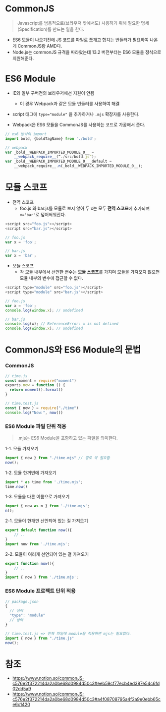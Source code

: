 # CommonJS

> Javascript를 범용적으로(브라우저 밖에서도) 사용하기 위해 필요한 명세(Specification)를 만드는 일을 한다.

- ES6 모듈이 나오기전에 JS 코드를 파일로 쪼개고 합치는 번들러가 필요하여 나온게 CommonJS랑 AMD다.
- Node.js는 commonJS 규격을 따라왔는데 13.2 버전부터는 ES6 모듈을 정식으로 지원해준다.

# ES6 Module
- IE와 일부 구버전의 브라우저에선 지원이 안됨
  - 이 경우 Webpack과 같은 모듈 번들러를 사용하여 해결
- script 태그에 `type="module"` 을 추가하거나 `.mjs` 확장자를 사용한다.

- Webpack은 ES6 모듈을 CommonJS를 사용하는 코드로 가공해서 준다.
  
```javascript 
// es6 방식의 import
import bold, {boldTagName} from './bold';

// webpack 
var _bold__WEBPACK_IMPORTED_MODULE_0__ = 
	__webpack_require__(“./src/bold.js”);
var _bold__WEBPACK_IMPORTED_MODULE_0___default = 
	__webpack_require__.n(_bold__WEBPACK_IMPORTED_MODULE_0__);
```

# 모듈 스코프
  - 전역 스코프
    - foo.js 와 bar.js를 모듈로 보지 않아 두 x는 모두 **전역 스코프**에 추가되며 `x='bar'`로 덮어씌워진다.
```javascript
<script src="foo.js"></script>
<script src="bar.js"></script>

// foo.js
var x = 'foo';

// bar.js
var x = 'bar';
```

  - 모듈 스코프
    - 각 모듈 내부에서 선언한 변수는 **모듈 스코프**를 가지며 모듈을 가져오지 않으면 모듈 내부의 변수에 접근할 수 없다.
```javascript
<script type="module" src="foo.js"></script>
<script type="module" src="bar.js"></script>

// foo.js
var x = 'foo';
console.log(window.x); // undefined

// bar.js
console.log(x); // ReferenceError: x is not defined
console.log(window.x); // undefined
```

# CommonJS와 ES6 Module의 문법

### CommonJS
```javascript
// time.js
const moment = require("moment")
exports.now = function () {
  return moment().format()
}

// time.test.js
const { now } = require("./time")
console.log("Now:", now())
```

### ES6 Module 파일 단위 적용
> .mjs는 ES6 Module을 포함하고 있는 파일을 의미한다.

1-1. 모듈 가져오기
```javascript
import { now } from "./time.mjs" // 경로 꼭 필요함
now();
```

1-2. 모듈 한꺼번에 가져오기
```javascript
import * as time from './time.mjs';
time.now()
```

1-3. 모듈을 다른 이름으로 가져오기
```javascript
import { now as n } from './time.mjs';
n();
```

2-1. 모듈이 한개만 선언되어 있는 걸 가져오기
```javascript
export default function now(){
	// ..
}
import now from './time.mjs';
```

2-2. 모듈이 여러개 선언되어 있는 걸 가져오기
```javascript
export function now(){
	// ..
}
import { now } from './time.mjs';
```

### ES6 Module 프로젝트 단위 적용
```javascript
// package.json
{
  // 생략
  "type": "module"
  // 생략
}

// time.test.js => 전체 파일에 module을 적용하면 mjs는 필요없다.
import { now } from "./time.js" 
now();
```

# 참조
- https://www.notion.so/commonJS-c576e2f372214da2a0be68d0984d50c3#eeb59cf77ecb4ed387e54c6fd02dd5a9
- https://www.notion.so/commonJS-c576e2f372214da2a0be68d0984d50c3#a4f08708795a4f2a9e0ebb65ce6c1420